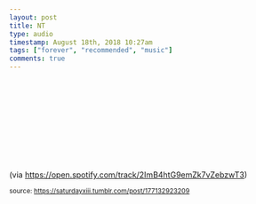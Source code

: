 ```yaml
---
layout: post
title: NT
type: audio
timestamp: August 18th, 2018 10:27am
tags: ["forever", "recommended", "music"]
comments: true
---
```

<embed type="audio/mpeg" src="spotify:track:2ImB4htG9emZk7vZebzwT3">
       
(via <a href="https://open.spotify.com/track/2ImB4htG9emZk7vZebzwT3" target="_blank">https://open.spotify.com/track/2ImB4htG9emZk7vZebzwT3</a>) 
 
  
<small>source: https://saturdayxiii.tumblr.com/post/177132923209</small>